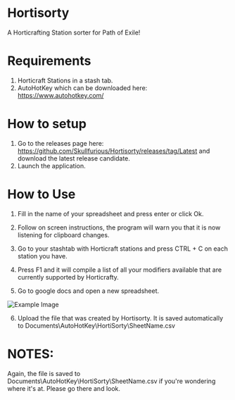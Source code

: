 # Hortisorty
A Horticrafting Station sorter for Path of Exile!

# Requirements

1. Horticraft Stations in a stash tab.
2. AutoHotKey which can be downloaded here: https://www.autohotkey.com/

# How to setup

1) Go to the releases page here: https://github.com/Skullfurious/Hortisorty/releases/tag/Latest and download the latest release candidate.
2) Launch the application.

# How to Use

1) Fill in the name of your spreadsheet and press enter or click Ok.

2) Follow on screen instructions, the program will warn you that it is now listening for clipboard changes. 

3) Go to your stashtab with Horticraft stations and press CTRL + C on each station you have.

4) Press F1 and it will compile a list of all your modifiers available that are currently supported by Horticrafty.

5) Go to google docs and open a new spreadsheet. 

![Example Image](https://i.imgur.com/3CvBV6d.png)

6) Upload the file that was created by Hortisorty. It is saved automatically to Documents\AutoHotKey\HortiSorty\SheetName.csv

# NOTES:

Again, the file is saved to Documents\AutoHotKey\HortiSorty\SheetName.csv if you're wondering where it's at. Please go there and look.
